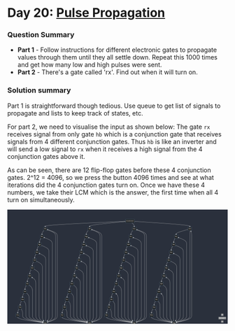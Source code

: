 # Day 20: [Pulse Propagation](https://adventofcode.com/2023/day/20)

### Question Summary
- **Part 1** - Follow instructions for different electronic gates to propagate values through them until they all settle down. Repeat this 1000 times and get how many low and high pulses were sent. 
- **Part 2** - There's a gate called 'rx'. Find out when it will turn on.

### Solution summary 

Part 1 is straightforward though tedious. Use queue to get list of signals to propagate and lists to keep track of states, etc. 

For part 2, we need to visualise the input as shown below:
The gate `rx` receives signal from only gate `hb` which is a conjunction gate that receives signals from 4 different conjunction gates. Thus `hb` is like an inverter and will send a low signal to `rx` when it receives a high signal from the 4 conjunction gates above it. 

As can be seen, there are 12 flip-flop gates before these 4 conjunction gates. 2^12 = 4096, so we press the button 4096 times and see at what iterations did the 4 conjunction gates turn on. Once we have these 4 numbers, we take their LCM which is the answer, the first time when all 4 turn on simultaneously. 

<img src='./graph_viz.png'>
